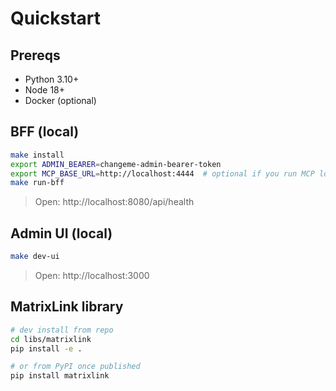 # Quickstart

## Prereqs
- Python 3.10+
- Node 18+
- Docker (optional)

## BFF (local)
```bash
make install
export ADMIN_BEARER=changeme-admin-bearer-token
export MCP_BASE_URL=http://localhost:4444  # optional if you run MCP locally
make run-bff
```
> Open: http://localhost:8080/api/health

## Admin UI (local)
```bash
make dev-ui
```
> Open: http://localhost:3000

## MatrixLink library
```bash
# dev install from repo
cd libs/matrixlink
pip install -e .

# or from PyPI once published
pip install matrixlink
```
